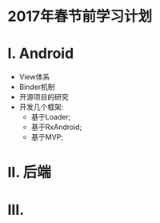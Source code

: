 2017年春节前学习计划
=
# I. Android

* View体系
* Binder机制
* 开源项目的研究
* 开发几个框架:
	* 基于Loader;
	* 基于RxAndroid;
	* 基于MVP;

# II. 后端 

# III. 